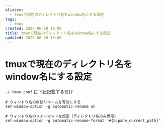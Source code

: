 ```yaml
---
aliases:
  - tmuxで現在のディレクトリ名をwindow名にする設定
tags:
  - tmux
created: 2025-06-28 16:06
title: tmuxで現在のディレクトリ名をwindow名にする設定
updated: 2025-06-28 16:06
---
```


# tmuxで現在のディレクトリ名をwindow名にする設定

`~/.tmux.conf` に下記記載するだけ

```
# ウィンドウ名の自動リネームを有効にする
set-window-option -g automatic-rename on

# ウィンドウ名のフォーマットを設定（ディレクトリ名のみ表示）
set-window-option -g automatic-rename-format '#{b:pane_current_path}'
```
